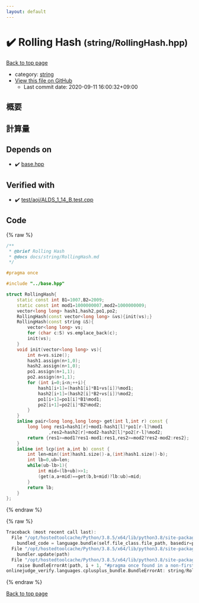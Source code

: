 ```yaml
---
layout: default
---
```


<!-- mathjax config similar to math.stackexchange -->
<script type="text/javascript" async
  src="https://cdnjs.cloudflare.com/ajax/libs/mathjax/2.7.5/MathJax.js?config=TeX-MML-AM_CHTML">
</script>
<script type="text/x-mathjax-config">
  MathJax.Hub.Config({
    TeX: { equationNumbers: { autoNumber: "AMS" }},
    tex2jax: {
      inlineMath: [ ['$','$'] ],
      processEscapes: true
    },
    "HTML-CSS": { matchFontHeight: false },
    displayAlign: "left",
    displayIndent: "2em"
  });
</script>

<script type="text/javascript" src="https://cdnjs.cloudflare.com/ajax/libs/jquery/3.4.1/jquery.min.js"></script>
<script src="https://cdn.jsdelivr.net/npm/jquery-balloon-js@1.1.2/jquery.balloon.min.js" integrity="sha256-ZEYs9VrgAeNuPvs15E39OsyOJaIkXEEt10fzxJ20+2I=" crossorigin="anonymous"></script>
<script type="text/javascript" src="../../assets/js/copy-button.js"></script>
<link rel="stylesheet" href="../../assets/css/copy-button.css" />


# :heavy_check_mark: Rolling Hash <small>(string/RollingHash.hpp)</small>

<a href="../../index.html">Back to top page</a>

* category: <a href="../../index.html#b45cffe084dd3d20d928bee85e7b0f21">string</a>
* <a href="{{ site.github.repository_url }}/blob/master/string/RollingHash.hpp">View this file on GitHub</a>
    - Last commit date: 2020-09-11 16:00:32+09:00




## 概要

## 計算量

## Depends on

* :heavy_check_mark: <a href="../base.hpp.html">base.hpp</a>


## Verified with

* :heavy_check_mark: <a href="../../verify/test/aoj/ALDS_1_14_B.test.cpp.html">test/aoj/ALDS_1_14_B.test.cpp</a>


## Code

<a id="unbundled"></a>
{% raw %}
```cpp
/**
 * @brief Rolling Hash
 * @docs docs/string/RollingHash.md
 */

#pragma once

#include "../base.hpp"

struct RollingHash{
    static const int B1=1007,B2=2009;
    static const int mod1=1000000007,mod2=1000000009;
    vector<long long> hash1,hash2,po1,po2;
    RollingHash(const vector<long long> &vs){init(vs);}
    RollingHash(const string &S){
        vector<long long> vs;
        for (char c:S) vs.emplace_back(c);
        init(vs);
    }
    void init(vector<long long> vs){
        int n=vs.size();
        hash1.assign(n+1,0);
        hash2.assign(n+1,0);
        po1.assign(n+1,1);
        po2.assign(n+1,1);
        for (int i=0;i<n;++i){
            hash1[i+1]=(hash1[i]*B1+vs[i])%mod1;
            hash2[i+1]=(hash2[i]*B2+vs[i])%mod2;
            po1[i+1]=po1[i]*B1%mod1;
            po2[i+1]=po2[i]*B2%mod2;
        }
    }
    inline pair<long long,long long> get(int l,int r) const {
        long long res1=hash1[r]+mod1-hash1[l]*po1[r-l]%mod1
                ,res2=hash2[r]+mod2-hash2[l]*po2[r-l]%mod2;
        return {res1>=mod1?res1-mod1:res1,res2>=mod2?res2-mod2:res2};
    }
    inline int lcp(int a,int b) const {
        int len=min((int)hash1.size()-a,(int)hash1.size()-b);
        int lb=0,ub=len;
        while(ub-lb>1){
            int mid=(lb+ub)>>1;
            (get(a,a+mid)==get(b,b+mid)?lb:ub)=mid;
        }
        return lb;
    }
};
```
{% endraw %}

<a id="bundled"></a>
{% raw %}
```cpp
Traceback (most recent call last):
  File "/opt/hostedtoolcache/Python/3.8.5/x64/lib/python3.8/site-packages/onlinejudge_verify/docs.py", line 349, in write_contents
    bundled_code = language.bundle(self.file_class.file_path, basedir=pathlib.Path.cwd())
  File "/opt/hostedtoolcache/Python/3.8.5/x64/lib/python3.8/site-packages/onlinejudge_verify/languages/cplusplus.py", line 185, in bundle
    bundler.update(path)
  File "/opt/hostedtoolcache/Python/3.8.5/x64/lib/python3.8/site-packages/onlinejudge_verify/languages/cplusplus_bundle.py", line 310, in update
    raise BundleErrorAt(path, i + 1, "#pragma once found in a non-first line")
onlinejudge_verify.languages.cplusplus_bundle.BundleErrorAt: string/RollingHash.hpp: line 6: #pragma once found in a non-first line

```
{% endraw %}

<a href="../../index.html">Back to top page</a>

